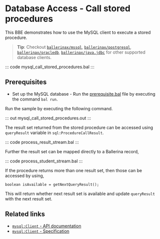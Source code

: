 # Database Access - Call stored procedures

This BBE demonstrates how to use the MySQL client to execute a stored procedure. 

> **Tip**: Checkout [`ballerinax/mssql`](https://central.ballerina.io/ballerinax/mssql), [`ballerinax/postgresql`](https://central.ballerina.io/ballerinax/postgresql), [`ballerinax/oracledb`](https://central.ballerina.io/ballerinax/oracledb), [`ballerinax/java.jdbc`](https://central.ballerina.io/ballerinax/java.jdbc) for other supported database clients.

::: code mysql_call_stored_procedures.bal :::

## Prerequisites
- Set up the MySQL database - Run the [prerequisite.bal](https://github.com/ballerina-platform/ballerina-distribution/blob/master/examples/mysql-call-stored-procedures/prerequisites/prerequisite.bal) file by executing the command `bal run`.

Run the sample by executing the following command.

::: out mysql_call_stored_procedures.out :::

The result set returned from the stored procedure can be accessed using `queryResult` variable in `sql:ProcedureCallResult`.

::: code process_result_stream.bal :::

Further the result set can be mapped directly to a Ballerina record,

::: code process_student_stream.bal :::

If the procedure returns more than one result set, then those can be accessed by using,
```ballerina
boolean isAvailable = getNextQueryResult();
```
This will return whether next result set is available and update `queryResult` with the next result set.

## Related links
- [`mysql:Client` - API documentation](https://lib.ballerina.io/ballerinax/mysql/latest/)
- [`mysql:Client` - Specification](https://github.com/ballerina-platform/module-ballerinax-mysql/blob/master/docs/spec/spec.md#2-client)
